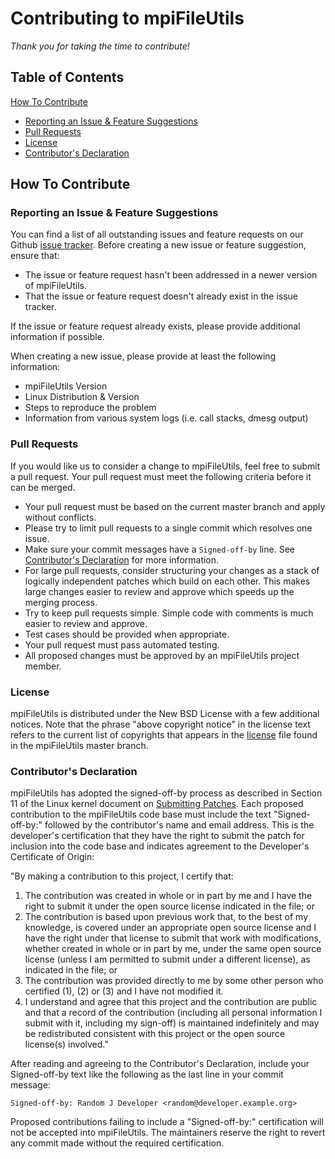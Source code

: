 # Contributing to mpiFileUtils

*Thank you for taking the time to contribute!*

## Table of Contents
[How To Contribute](#how-to-contribute)
  * [Reporting an Issue & Feature Suggestions](#reporting-an-issue--feature-suggestions)
  * [Pull Requests](#pull-requests)
  * [License](#license)
  * [Contributor's Declaration](#contributors-declaration)

## How To Contribute

### Reporting an Issue & Feature Suggestions
You can find a list of all outstanding issues and feature requests on our Github
[issue tracker](https://github.com/hpc/mpifileutils/issues). Before creating a new
issue or feature suggestion, ensure that:
* The issue or feature request hasn't been addressed in a newer version of mpiFileUtils.
* That the issue or feature request doesn't already exist in the issue tracker.

If the issue or feature request already exists, please provide additional
information if possible.

When creating a new issue, please provide at least the following information:
* mpiFileUtils Version
* Linux Distribution & Version
* Steps to reproduce the problem
* Information from various system logs (i.e. call stacks, dmesg output)

### Pull Requests
If you would like us to consider a change to mpiFileUtils, feel free to submit
a pull request. Your pull request must meet the following criteria before
it can be merged.

* Your pull request must be based on the current master branch and
apply without conflicts.
* Please try to limit pull requests to a single commit which resolves
one issue.
* Make sure your commit messages have a `Signed-off-by` line. See
[Contributor's Declaration](#contributors-declaration) for more information.
* For large pull requests, consider structuring your changes as a stack of
logically independent patches which build on each other.  This makes large
changes easier to review and approve which speeds up the merging process.
* Try to keep pull requests simple. Simple code with comments is much easier
to review and approve.
* Test cases should be provided when appropriate.
* Your pull request must pass automated testing.
* All proposed changes must be approved by an mpiFileUtils project member.

### License
mpiFileUtils is distributed under the New BSD License with a few additional notices.
Note that the phrase "above copyright notice" in the license text refers to the
current list of copyrights that appears in the
[license](https://github.com/hpc/mpifileutils/blob/master/LICENSE) file found in
the mpiFileUtils master branch.

### Contributor's Declaration
mpiFileUtils has adopted the signed-off-by process as described in Section
11 of the Linux kernel document on
[Submitting Patches](https://www.kernel.org/doc/html/latest/process/submitting-patches.html).
Each proposed contribution to the mpiFileUtils code base must include the text
"Signed-off-by:" followed by the contributor's name and email address. This is
the developer's certification that they have the right to submit the patch for
inclusion into the code base and indicates agreement to the Developer's
Certificate of Origin:

"By making a contribution to this project, I certify that:
1. The contribution was created in whole or in part by me and I have the right
to submit it under the open source license indicated in the file; or
2. The contribution is based upon previous work that, to the best of my knowledge,
is covered under an appropriate open source license and I have the right under
that license to submit that work with modifications, whether created in whole or
in part by me, under the same open source license (unless I am permitted to submit
under a different license), as indicated in the file; or
3. The contribution was provided directly to me by some other person who certified
(1), (2) or (3) and I have not modified it.
4. I understand and agree that this project and the contribution are public and
that a record of the contribution (including all personal information I submit
with it, including my sign-off) is maintained indefinitely and may be
redistributed consistent with this project or the open source license(s) involved."

After reading and agreeing to the Contributor's Declaration, include your
Signed-off-by text like the following as the last line in your commit message:

```
Signed-off-by: Random J Developer <random@developer.example.org>
```

Proposed contributions failing to include a "Signed-off-by:" certification will
not be accepted into mpiFileUtils. The maintainers reserve the right to revert
any commit made without the required certification.
